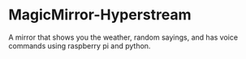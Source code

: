 # MagicMirror-Hyperstream
A mirror that shows you the weather, random sayings, and has voice commands using raspberry pi and python.
